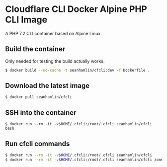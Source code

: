 Cloudflare CLI Docker Alpine PHP CLI Image
==========================================

A PHP 7.2 CLI container based on Alpine Linux.

## Build the container

Only needed for testing the build actually works.

```bash
$ docker build --no-cache -t seanhamlin/cfcli:dev -f Dockerfile .
```

## Download the latest image

```bash
$ docker pull seanhamlin/cfcli
```

## SSH into the container

```
$ docker run --rm -it -v$HOME/.cfcli:/root/.cfcli seanhamlin/cfcli bash
```

## Run cfcli commands

```bash
$ docker run --rm -it -v$HOME/.cfcli:/root/.cfcli seanhamlin/cfcli
$ docker run --rm -it -v$HOME/.cfcli:/root/.cfcli seanhamlin/cfcli zone:list
```
